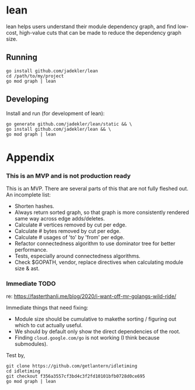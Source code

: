 # lean

lean helps users understand their module dependency graph, and find low-cost,
high-value cuts that can be made to reduce the dependency graph size.

## Running

```
go install github.com/jadekler/lean
cd /path/to/my/project
go mod graph | lean
```

## Developing

Install and run (for development of lean):

```
go generate github.com/jadekler/lean/static && \
go install github.com/jadekler/lean && \
go mod graph | lean
```

# Appendix

### This is an MVP and is not production ready

This is an MVP. There are several parts of this that are not fully fleshed out.
An incomplete list:

- Shorten hashes.
- Always return sorted graph, so that graph is more consistently rendered same
way across edge adds/deletes.
- Calculate # vertices removed by cut per edge.
- Calculate # bytes removed by cut per edge.
- Calculate # usages of 'to' by 'from' per edge.
- Refactor connectedness algorithm to use dominator tree for better performance.
- Tests, especially around connectedness algorithms.
- Check $GOPATH, vendor, replace directives when calculating module size & ast.

### Immediate TODO

re: https://fasterthanli.me/blog/2020/i-want-off-mr-golangs-wild-ride/

Immediate things that need fixing:

- Module size should be cumulative to makethe sorting / figuring out which to
  cut actually useful.
- We should by default only show the direct dependencies of the root.
- Finding `cloud.google.com/go` is not working (I think because submodules).

Test by,

```
git clone https://github.com/getlantern/idletiming
cd idletiming
git checkout f356a3557cf3bd4c3f2fd10101bfb0728d0ce695
go mod graph | lean
```
